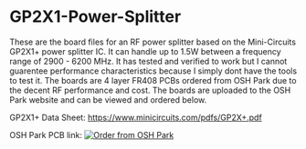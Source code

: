 # GP2X1-Power-Splitter

These are the board files for an RF power splitter based on the Mini-Circuits GP2X1+ power splitter IC. It can handle up to 1.5W between a frequency range of 2900 - 6200 MHz. It has tested and verified to work but I cannot guarentee performance characteristics because I simply dont have the tools to test it. The boards are 4 layer FR408 PCBs ordered from OSH Park due to the decent RF performance and cost. The boards are uploaded to the OSH Park website and can be viewed and ordered below.

GP2X1+ Data Sheet: https://www.minicircuits.com/pdfs/GP2X+.pdf

OSH Park PCB link:
<a href="https://oshpark.com/shared_projects/WrkGxE40"><img src="https://oshpark.com/assets/badge-5b7ec47045b78aef6eb9d83b3bac6b1920de805e9a0c227658eac6e19a045b9c.png" alt="Order from OSH Park"></img></a>
